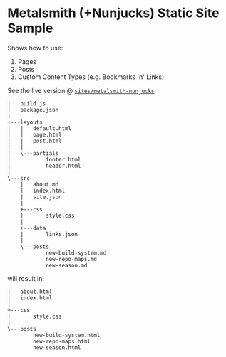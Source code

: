# Metalsmith (+Nunjucks) Static Site Sample

Shows how to use:

1. Pages
2. Posts 
3. Custom Content Types (e.g. Bookmarks 'n' Links)

See the live version @ [`sites/metalsmith-nunjucks`](http://staystatic.github.io/sites/metalsmith-nunjucks)

```
|   build.js
|   package.json
|
+---layouts
|   |   default.html
|   |   page.html
|   |   post.html
|   |
|   \---partials
|           footer.html
|           header.html
|
\---src
    |   about.md
    |   index.html
    |   site.json
    |
    +---css
    |       style.css
    |
    +---data
    |       links.json
    |
    \---posts
            new-build-system.md
            new-repo-maps.md
            new-season.md
```

will result in:

```
|   about.html
|   index.html
|
+---css
|       style.css
|
\---posts
        new-build-system.html
        new-repo-maps.html
        new-season.html
```

